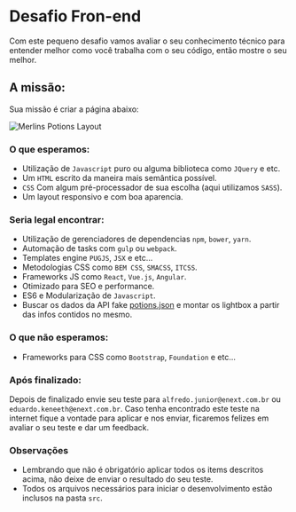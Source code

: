 # Desafio Fron-end
Com este pequeno desafio vamos avaliar o seu conhecimento técnico para entender melhor como você trabalha com o seu código, então mostre o seu melhor.

## A missão:
Sua missão é criar a página abaixo:

![Merlins Potions Layout](assets/potions-layout.png)

### O que esperamos:
* Utilização de `Javascript` puro ou alguma biblioteca como `JQuery` e etc.
* Um `HTML` escrito da maneira mais semântica possível.
* `CSS` Com algum pré-processador de sua escolha (aqui utilizamos `SASS`).
* Um layout responsivo e com boa aparencia.

### Seria legal encontrar:
* Utilização de gerenciadores de dependencias `npm`, `bower`, `yarn`.
* Automação de tasks com `gulp` ou `webpack`.
* Templates engine `PUGJS`, `JSX` e etc...
* Metodologias CSS como `BEM CSS`, `SMACSS`, `ITCSS`.
* Frameworks JS como `React`, `Vue.js`, `Angular`.
* Otimizado para SEO e performance.
* ES6 e Modularização de `Javascript`.
* Buscar os dados da API fake [potions.json](https://cdn.rawgit.com/LucasRuy/1d4a5d45e2ea204d712d0b324af28bab/raw/342e0e9277be486102543c7f50ef5fcf193234b6/potions.json) e montar os lightbox a partir das infos contidos no mesmo.

### O que não esperamos:
* Frameworks para CSS como `Bootstrap`, `Foundation` e etc...

### Após finalizado:
Depois de finalizado envie seu teste para `alfredo.junior@enext.com.br` ou `eduardo.keneeth@enext.com.br`. Caso tenha encontrado este teste na internet fique a vontade para aplicar e nos enviar, ficaremos felizes em avaliar o seu teste e dar um feedback.

### Observações
* Lembrando que não é obrigatório aplicar todos os items descritos acima, não deixe de enviar o resultado do seu teste.
* Todos os arquivos necessários para iniciar o desenvolvimento estão inclusos na pasta `src`.
